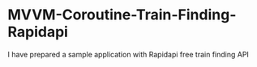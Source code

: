 # MVVM-Coroutine-Train-Finding-Rapidapi
I have prepared a sample application with Rapidapi free train finding API
